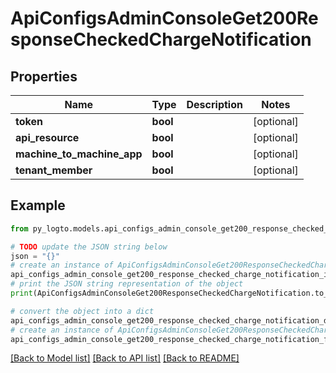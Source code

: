# ApiConfigsAdminConsoleGet200ResponseCheckedChargeNotification


## Properties

Name | Type | Description | Notes
------------ | ------------- | ------------- | -------------
**token** | **bool** |  | [optional] 
**api_resource** | **bool** |  | [optional] 
**machine_to_machine_app** | **bool** |  | [optional] 
**tenant_member** | **bool** |  | [optional] 

## Example

```python
from py_logto.models.api_configs_admin_console_get200_response_checked_charge_notification import ApiConfigsAdminConsoleGet200ResponseCheckedChargeNotification

# TODO update the JSON string below
json = "{}"
# create an instance of ApiConfigsAdminConsoleGet200ResponseCheckedChargeNotification from a JSON string
api_configs_admin_console_get200_response_checked_charge_notification_instance = ApiConfigsAdminConsoleGet200ResponseCheckedChargeNotification.from_json(json)
# print the JSON string representation of the object
print(ApiConfigsAdminConsoleGet200ResponseCheckedChargeNotification.to_json())

# convert the object into a dict
api_configs_admin_console_get200_response_checked_charge_notification_dict = api_configs_admin_console_get200_response_checked_charge_notification_instance.to_dict()
# create an instance of ApiConfigsAdminConsoleGet200ResponseCheckedChargeNotification from a dict
api_configs_admin_console_get200_response_checked_charge_notification_from_dict = ApiConfigsAdminConsoleGet200ResponseCheckedChargeNotification.from_dict(api_configs_admin_console_get200_response_checked_charge_notification_dict)
```
[[Back to Model list]](../README.md#documentation-for-models) [[Back to API list]](../README.md#documentation-for-api-endpoints) [[Back to README]](../README.md)


